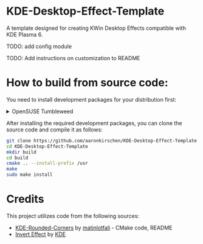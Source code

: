 # KDE-Desktop-Effect-Template
A template designed for creating KWin Desktop Effects compatible with KDE Plasma 6.

TODO: add config module

TODO: Add instructions on customization to README

# How to build from source code:

You need to install development packages for your distribution first:

<details>
<summary>OpenSUSE Tumbleweed</summary>

```
sudo zypper in git cmake gcc-c++ kf6-kconfigwidgets-devel kf6-kcmutils-devel kwin6-devel kf6-kwindowsystem-devel qt6-quick-devel qt6-core-private-devel kf6-kglobalaccel-devel
```

</details>

After installing the required development packages, you can clone the source code and compile it as follows:

```bash
git clone https://github.com/aaronkirschen/KDE-Desktop-Effect-Template
cd KDE-Desktop-Effect-Template
mkdir build
cd build
cmake .. --install-prefix /usr
make
sudo make install
```

# Credits

This project utilizes code from the following sources:

- [KDE-Rounded-Corners](https://github.com/matinlotfali/KDE-Rounded-Corners) by [matinlotfali](https://github.com/matinlotfali) - CMake code, README
- [Invert Effect](https://github.com/KDE/kwin/tree/master/src/plugins/invert) by [KDE](https://kde.org/)
